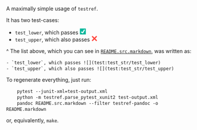 A maximally simple usage of `testref`.

It has two test-cases:

-   `test_lower`, which passes
    [![](testinfo/test_str/test_lower.png)](testinfo/test_str/test_lower.html)
-   `test_upper`, which also passes
    [![](testinfo/test_str/test_upper.png)](testinfo/test_str/test_upper.html)

\^ The list above, which you can see in
[`README.src.markdown`](README.src.markdown), was written as:

``` {.markdown}
- `test_lower`, which passes ![](test:test_str/test_lower)
- `test_upper`, which also passes ![](test:test_str/test_upper)
```

To regenerate everything, just run:

``` {.bash}
    pytest --junit-xml=test-output.xml
    python -m testref.parse_pytest_xunit2 test-output.xml
    pandoc README.src.markdown --filter testref-pandoc -o README.markdown
```

or, equivalently, `make`.
